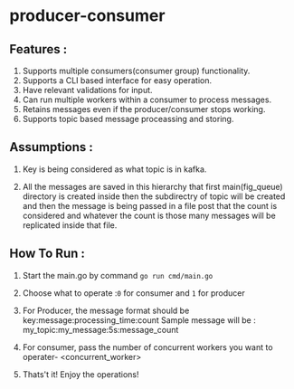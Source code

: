 # producer-consumer

## Features :

1. Supports multiple consumers(consumer group) functionality.
2. Supports a CLI based interface for easy operation.
3. Have relevant validations for input.
4. Can run multiple workers within a consumer to process messages.
5. Retains messages even if the producer/consumer stops working.
6. Supports topic based message proceassing and storing.


## Assumptions : 

1. Key is being considered as what topic is in kafka.

2. All the messages are saved in this hierarchy that first main(fig_queue) directory is created inside then the subdirectry of topic will be created and then the message is being passed in a file post that the count is considered and whatever the count is those many messages will be replicated inside that file.


## How To Run :

1. Start the main.go by command `go run cmd/main.go`

2. Choose what to operate :`0` for consumer and `1` for producer

3. For Producer, the message format should be key:message:processing_time:count
 Sample message will be : my_topic:my_message:5s:message_count

4. For consumer, pass the number of concurrent workers you want to operater- <concurrent_worker>

5. Thats't it! Enjoy the operations!
